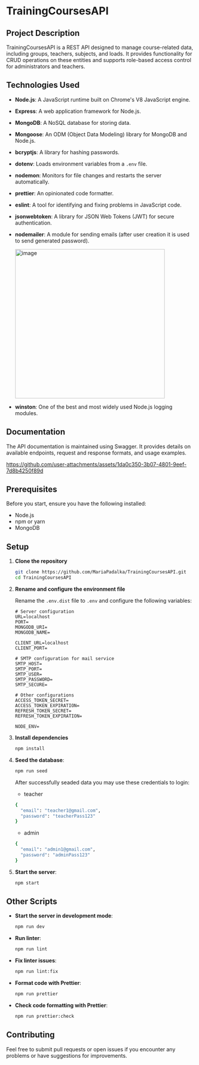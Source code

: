 # TrainingCoursesAPI

## Project Description

TrainingCoursesAPI is a REST API designed to manage course-related data, including groups, teachers, subjects, and loads. It provides functionality for CRUD operations on these entities and supports role-based access control for administrators and teachers.

## Technologies Used

- **Node.js**: A JavaScript runtime built on Chrome's V8 JavaScript engine.
- **Express**: A web application framework for Node.js.
- **MongoDB**: A NoSQL database for storing data.
- **Mongoose**: An ODM (Object Data Modeling) library for MongoDB and Node.js.
- **bcryptjs**: A library for hashing passwords.
- **dotenv**: Loads environment variables from a `.env` file.
- **nodemon**: Monitors for file changes and restarts the server automatically.
- **prettier**: An opinionated code formatter.
- **eslint**: A tool for identifying and fixing problems in JavaScript code.
- **jsonwebtoken**: A library for JSON Web Tokens (JWT) for secure authentication.
- **nodemailer**: A module for sending emails (after user creation it is used to send generated password).
  
  <img src="https://github.com/user-attachments/assets/b16b64fe-741c-4384-91f1-d5b507de8f7c" alt="image" width="400"/>

- **winston**: One of the best and most widely used Node.js logging modules.

## Documentation

The API documentation is maintained using Swagger. It provides details on available endpoints, request and response formats, and usage examples.


https://github.com/user-attachments/assets/1da0c350-3b07-4801-9eef-7d8b4250f89d


## Prerequisites

Before you start, ensure you have the following installed:

- Node.js
- npm or yarn
- MongoDB

## Setup

1. **Clone the repository**

    ```bash
    git clone https://github.com/MariaPadalka/TrainingCoursesAPI.git
    cd TrainingCoursesAPI
    ```

2. **Rename and configure the environment file**

    Rename the `.env.dist` file to `.env` and configure the following variables:

    ```env
    # Server configuration
    URL=localhost
    PORT=
    MONGODB_URI=
    MONGODB_NAME=

    CLIENT_URL=localhost
    CLIENT_PORT=

    # SMTP configuration for mail service
    SMTP_HOST=
    SMTP_PORT=
    SMTP_USER=
    SMTP_PASSWORD=
    SMTP_SECURE=

    # Other configurations
    ACCESS_TOKEN_SECRET=
    ACCESS_TOKEN_EXPIRATION=
    REFRESH_TOKEN_SECRET=
    REFRESH_TOKEN_EXPIRATION=

    NODE_ENV=
    ```

3. **Install dependencies**

    ```bash
    npm install
    ```
4. **Seed the database**:

    ```bash
    npm run seed
    ```
    After successfully seaded data you may use these credentials to login:
    - teacher
    ```bash
    {
      "email": "teacher1@gmail.com",
      "password": "teacherPass123"
    }
    ```
    - admin
    ```bash
    {
      "email": "admin1@gmail.com",
      "password": "adminPass123"
    }
    ```
5. **Start the server**: 

    ```bash
    npm start
    ```

## Other Scripts

- **Start the server in development mode**:

    ```bash
    npm run dev
    ```

- **Run linter**:

    ```bash
    npm run lint
    ```

- **Fix linter issues**:

    ```bash
    npm run lint:fix
    ```

- **Format code with Prettier**:

    ```bash
    npm run prettier
    ```

- **Check code formatting with Prettier**:

    ```bash
    npm run prettier:check
    ```

## Contributing

Feel free to submit pull requests or open issues if you encounter any problems or have suggestions for improvements.
